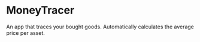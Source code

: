 # MoneyTracer
An app that traces your bought goods. Automatically calculates the average price per asset.
